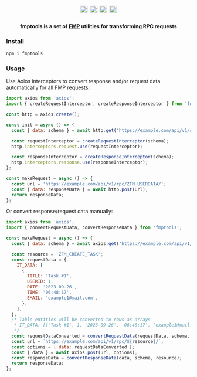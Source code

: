 <h1 align="center">
  <a href="https://www.npmjs.com/package/fmptools"><img alt="npm-badge" src="https://img.shields.io/npm/v/fmptools.svg?colorB=ff733e" height="20"></a>
  <a href="https://www.npmjs.com/package/fmptools"><img alt="npm-downloads-badge" src="https://img.shields.io/npm/dm/fmptools.svg?colorB=53aabb" height="20"></a>
  <a href="https://www.npmjs.com/package/fmptools"><img alt="npm-downloads-badge" src="https://img.shields.io/npm/dt/fmptools.svg" height="20"></a>
  <a href="https://github.com/vitalygashkov/fmptools/blob/master/LICENSE"><img src="https://img.shields.io/npm/l/fmptools" alt="license-badge" height="20"></a>
</h1>
<h4 align="center">fmptools is a set of <a href="https://www.fsight.ru/en/mobile-platform/" title="Foresight Mobile Platform">FMP</a> utilities for transforming RPC requests</h4>

### Install

```sh
npm i fmptools
```

### Usage

Use Axios interceptors to convert response and/or request data automatically for all FMP requests:

```javascript
import axios from 'axios';
import { createRequestInterceptor, createResponseInterceptor } from 'fmptools';

const http = axios.create();

const init = async () => {
  const { data: schema } = await http.get('https://example.com/api/v1/schema');

  const requestInterceptor = createRequestInterceptor(schema);
  http.interceptors.request.use(requestInterceptor);

  const responseInterceptor = createResponseInterceptor(schema);
  http.interceptors.response.use(responseInterceptor);
};

const makeRequest = async () => {
  const url = 'https://example.com/api/v1/rpc/ZFM_USERDATA/';
  const { data: responseData } = await http.post(url);
  return responseData;
};
```

Or convert response/request data manually:

```javascript
import axios from 'axios';
import { convertRequestData, convertResponseData } from 'fmptools';

const makeRequest = async () => {
  const { data: schema } = await axios.get('https://example.com/api/v1/schema');

  const resource = 'ZFM_CREATE_TASK';
  const requestData = {
    IT_DATA: [
      {
        TITLE: 'Task #1',
        USERID: 1,
        DATE: '2023-09-26',
        TIME: '06:48:17',
        EMAIL: 'example1@mail.com',
      },
    ],
  };
  /* Table entities will be converted to rows as arrays
   * IT_DATA: [['Task #1', 1, '2023-09-26', '06:48:17', 'example1@mail.com']]
   */
  const requestDataConverted = convertRequestData(requestData, schema, resource);
  const url = `https://example.com/api/v1/rpc/${resource}/`;
  const options = { data: requestDataConverted };
  const { data } = await axios.post(url, options);
  const responseData = convertResponseData(data, schema, resource);
  return responseData;
};
```
